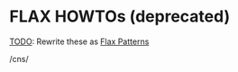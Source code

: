 # FLAX HOWTOs (deprecated)

[TODO](https://github.com/google/flax/issues/660): Rewrite these as [Flax Patterns](https://flax.readthedocs.io/en/latest/patterns/flax_patterns.html)


/cns/
